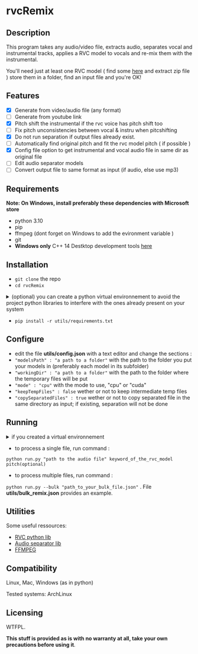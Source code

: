 # rvcRemix

## Description

This program takes any audio/video file, extracts audio, separates vocal and instrumental tracks, applies a RVC model to vocals and re-mix them with the instrumental.

You'll need just at least one RVC model ( find some [here](https://voice-models.com/) and extract zip file ) store them in a folder, find an input file and you're OK!

## Features

 - [x] Generate from video/audio file (any format)
 - [ ] Generate from youtube link
 - [x] Pitch shift the instrumental if the rvc voice has pitch shift too 
 - [ ] Fix pitch unconsistencies between vocal & instru when pitcshifting
 - [x] Do not run separation if output files already exist.
 - [ ] Automatically find original pitch and fit the rvc model pitch ( if possible )
 - [x] Config file option to get instrumental and vocal audio file in same dir as original file
 - [ ] Edit audio separator models
 - [ ] Convert output file to same format as input (if audio, else use mp3)

## Requirements

**Note: On Windows, install preferably these dependencies with Microsoft store**

 - python 3.10
 - pip
 - ffmpeg (dont forget on Windows to add the evironment variable )
 - git
 - **Windows only** C++ 14 Destktop development tools [here](https://visualstudio.microsoft.com/fr/visual-cpp-build-tools/)

## Installation
 - `git clone` the repo
 - `cd rvcRemix`
<details>
  <summary> (optional) you can create a python virtual environnement to avoid the project python libraries to interfere with the ones already present on your system </summary>

 - run `python -m venv venv`
 <details><summary> linux </summary>

 - then `source venv/bin/activate`

 </details>

 <details><summary> windows </summary>

 - if python has not yet the permission to run scripts, run in an **admin** powershell window : `Set-ExecutionPolicy -ExecutionPolicy RemoteSigned -Scope CurrentUser`

 - then `.\venv\Scripts\Activate.ps1` (if you're using powershell) or `venv\Scripts\activate` (if you're using cmd)

 </details>

 </details>
 
 - `pip install -r utils/requirements.txt`
 
## Configure

 - edit the file **utils/config.json** with a text editor and change the sections :
 - `"modelsPath" : "a path to a folder"` with the path to the folder you put your models in (preferably each model in its subfolder)
 - `"workingDir" : "a path to a folder"` with the path to the folder where the temporary files will be put
 - `"mode" : "cpu"` with the mode to use, "cpu" or  "cuda"
 - `"keepTempFiles" : false` wether or not to keep intermediate  temp files
 - `"copySeparatedFiles" : true` wether or not to copy separated file in the same directory as input; if existing, separation will not be done

## Running

 <details><summary> if you created a virtual environnement </summary>



 <details><summary> linux </summary>

 - run command `source venv/bin/activate`

 </details>

 <details><summary> windows </summary>

 - run command `.\venv\Scripts\Activate.ps1` in a powershell

 </details>

 </details>

 - to process a single file, run command :

 `python run.py "path to the audio file" keyword_of_the_rvc_model pitch(optional)` 

 - to process multiple files, run command :
 
 `python run.py --bulk "path_to_your_bulk_file.json"` . File **utils/bulk_remix.json** provides an example.

## Utilities

Some useful ressources:

 - [RVC python lib](https://pypi.org/project/rvc-python/)
 - [Audio separator lib](https://pypi.org/project/audio-separator/)
 - [FFMPEG](https://ffmpeg.org/)
 
## Compatibility
Linux, Mac, Windows (as in python)

Tested systems:
ArchLinux

## Licensing
WTFPL.

**This stuff is provided as is with no warranty at all, take your own precautions before using it**.
 